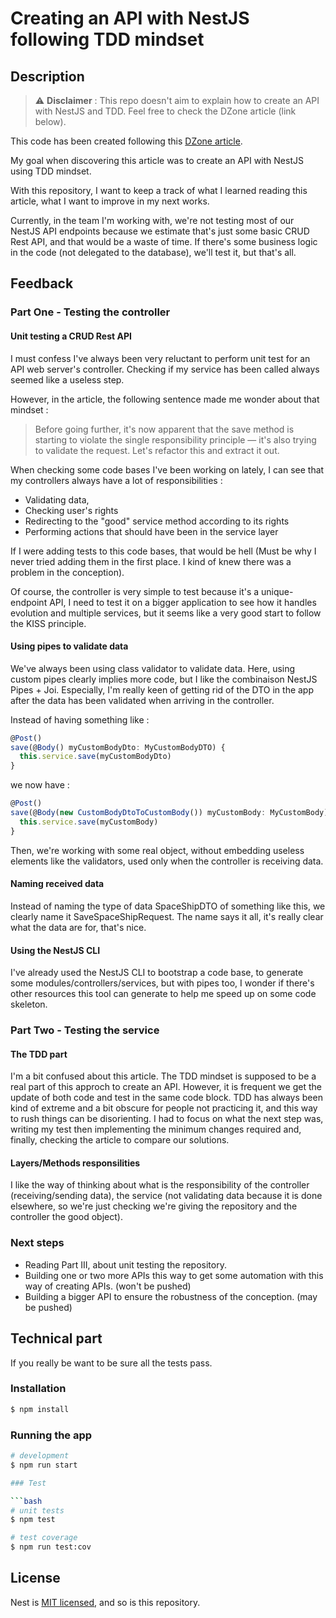 # Creating an API with NestJS following TDD mindset
## Description

> :warning: **Disclaimer** : This repo doesn't aim to explain how to create an API with NestJS and TDD. Feel free to check the DZone article (link below).

This code has been created following this [DZone article](https://dzone.com/articles/tdd-typescript-nestjs-api-layers-with-jest-part1-controller).

My goal when discovering this article was to create an API with NestJS using TDD mindset.

With this repository, I want to keep a track of what I learned reading this article, what I want to improve in my next works.

Currently, in the team I'm working with, we're not testing most of our NestJS API endpoints because we estimate that's just some basic CRUD Rest API, and that would be a waste of time. If there's some business logic in the code (not delegated to the database), we'll test it, but that's all.

## Feedback

### Part One - Testing the controller

#### Unit testing a CRUD Rest API

I must confess I've always been very reluctant to perform unit test for an API web server's controller. Checking if my service has been called always seemed like a useless step.

However, in the article, the following sentence made me wonder about that mindset :

> Before going further, it's now apparent that the save method is starting to violate the single responsibility principle — it's also trying to validate the request. Let's refactor this and extract it out. 
 
When checking some code bases I've been working on lately, I can see that my controllers always have a lot of responsibilities :
- Validating data,
- Checking user's rights
- Redirecting to the "good" service method according to its rights
- Performing actions that should have been in the service layer

If I were adding tests to this code bases, that would be hell (Must be why I never tried adding them in the first place. I kind of knew there was a problem in the conception).

Of course, the controller is very simple to test because it's a unique-endpoint API, I need to test it on a bigger application to see how it handles evolution and multiple services, but it seems like a very good start to follow the KISS principle.

#### Using pipes to validate data

We've always been using class validator to validate data. Here, using custom pipes clearly implies more code, but I like the combinaison NestJS Pipes + Joi.
Especially, I'm really keen of getting rid of the DTO in the app after the data has been validated when arriving in the controller.

Instead of having something like :
```typescript
@Post()
save(@Body() myCustomBodyDto: MyCustomBodyDTO) {
  this.service.save(myCustomBodyDto)
}
```
we now have :
```typescript
@Post()
save(@Body(new CustomBodyDtoToCustomBody()) myCustomBody: MyCustomBody) {
  this.service.save(myCustomBody)
}
```
Then, we're working with some real object, without embedding useless elements like the validators, used only when the controller is receiving data.

#### Naming received data

Instead of naming the type of data SpaceShipDTO of something like this, we clearly name it SaveSpaceShipRequest. The name says it all, it's really clear what the data are for, that's nice.

#### Using the NestJS CLI

I've already used the NestJS CLI to bootstrap a code base, to generate some modules/controllers/services, but with pipes too, I wonder if there's other resources this tool can generate to help me speed up on some code skeleton. 

### Part Two - Testing the service

#### The TDD part

I'm a bit confused about this article. The TDD mindset is supposed to be a real part of this approch to create an API. However, it is frequent we get the update of both code and test in the same code block.
TDD has always been kind of extreme and a bit obscure for people not practicing it, and this way to rush things can be disorienting. I had to focus on what the next step was, writing my test then implementing the minimum changes required and, finally, checking the article to compare our solutions.

#### Layers/Methods responsilities

I like the way of thinking about what is the responsibility of the controller (receiving/sending data), the service (not validating data because it is done elsewhere, so we're just checking we're giving the repository and the controller the good object).

### Next steps

- Reading Part III, about unit testing the repository.
- Building one or two more APIs this way to get some automation with this way of creating APIs. (won't be pushed)
- Building a bigger API to ensure the robustness of the conception. (may be pushed)

## Technical part

If you really be want to be sure all the tests pass.

### Installation

```bash
$ npm install
```

### Running the app

```bash
# development
$ npm run start

### Test

```bash
# unit tests
$ npm test

# test coverage
$ npm run test:cov
```


## License

Nest is [MIT licensed](LICENSE), and so is this repository.
